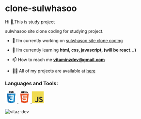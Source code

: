 # clone-sulwhasoo

<p>Hi 👋,This is study project</p>
<p>sulwhasoo site clone coding for studying project.</p>

- 🔭 I’m currently working on [sulwhasoo site clone coding](https://www.sulwhasoo.com/kr/ko/index.html)

- 🌱 I’m currently learning **html, css, javascript, (will be react...)**

- 📫 How to reach me **vitaminzdev@gmail.com**

- 👨‍💻 All of my projects are available at [here](https://vitaz-dev.github.io/clone-sulwhasoo)


<h3 align="left">Languages and Tools:</h3>
<p align="left"> <a href="https://www.w3schools.com/css/" target="_blank" rel="noreferrer"> <img src="https://raw.githubusercontent.com/devicons/devicon/master/icons/css3/css3-original-wordmark.svg" alt="css3" width="40" height="40"/> </a> <a href="https://www.w3.org/html/" target="_blank" rel="noreferrer"> <img src="https://raw.githubusercontent.com/devicons/devicon/master/icons/html5/html5-original-wordmark.svg" alt="html5" width="40" height="40"/> </a> <a href="https://developer.mozilla.org/en-US/docs/Web/JavaScript" target="_blank" rel="noreferrer"> <img src="https://raw.githubusercontent.com/devicons/devicon/master/icons/javascript/javascript-original.svg" alt="javascript" width="40" height="40"/> </a> </p>

<p><img align="center" src="https://github-readme-stats.vercel.app/api/top-langs?username=vitaz-dev&show_icons=true&locale=en&layout=compact" alt="vitaz-dev" /></p>
